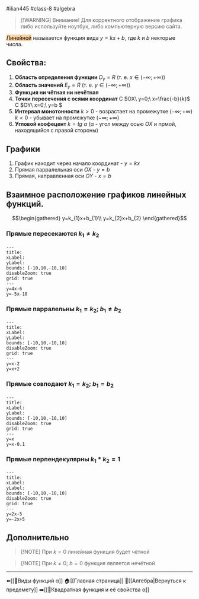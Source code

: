 #ilian445 #class-8 #algebra

> [!WARNING] Внимание!
> Для корректного отображение графика либо используйте ноутбук, либо компьютерную версию сайта.

<mark style="background: #FFB86CA6;">Линейной</mark> называется функция вида $y = kx+b$, где $k$ и $b$ некторые числа.
## Свойства:
1. **Область определения функции**
	$D_{y}=R$ (т. е. $x∈(-∞;+∞)$)
2. **Область значений**
	$E_{y}=R$ (т. е. $y∈(-∞;+∞)$)
3. **Функция ни чётная ни нечётная**
4. **Точки пересечения с осями координат**
	С $OX\ y=0;\ x=\frac{-b}{k}$
	С $OY\ x=0;\ y=b $
5. **Интервал монотонности**
	$k>0$ - возрастает на промежутке ($-∞; +∞$)
	$k<0$ - убывает на промежутке ($-∞; +∞$)
6. **Угловой коофецент**
	$k=tg\ α$
	(α - угол между осью $OX$ и прмой, находящийся с правой стороны)
## Графики
1. График находит через начало координат - $y=kx$
2. Прямая парралельная оси $OX$ - $y=b$
3. Прямая, направленная оси $OY$ - $x=b$
## Взаимное расположение графиков линейных функций.
$$\begin{gathered}
y=k_{1}x+b_{1}\\
y=k_{2}x+b_{2}
\end{gathered}$$
### Прямые пересекаются $k_{1}≠k_{2}$
```functionplot
---
title: 
xLabel: 
yLabel: 
bounds: [-10,10,-10,10]
disableZoom: true
grid: true
---
y=4x-6
y=-5x-10
```
### Прямые парралельны $k_{1}=k_{2};\ b_{1}≠b_{2}$
```functionplot
---
title: 
xLabel: 
yLabel: 
bounds: [-10,10,-10,10]
disableZoom: true
grid: true
---
y=x-2
y=x+2
```
### Прямые совподают $k_{1}=k_{2};\ b_{1}=b_{2}$
```functionplot
---
title: 
xLabel: 
yLabel: 
bounds: [-10,10,-10,10]
disableZoom: true
grid: true
---
y=x
y=x-0.1
```
### Прямые перпендекулярны $k_{1}*k_{2}=1$
```functionplot
---
title: 
xLabel: 
yLabel: 
bounds: [-10,10,-10,10]
disableZoom: true
grid: true
---
y=2x-5
y=-2x+5
```
## Дополнительно
>[!NOTE] При $k=0$ линейная функция будет чётной

>[!NOTE] При $k≠0;\ b=0$ функция является нечётной

---
⬅️[[📒Виды  функций α]]
🏠[[Главная страница]]
🔢[[Алгебра|Вернуться к предемету]]
➡️[[📒Квадратная функция и её свойства α]]
